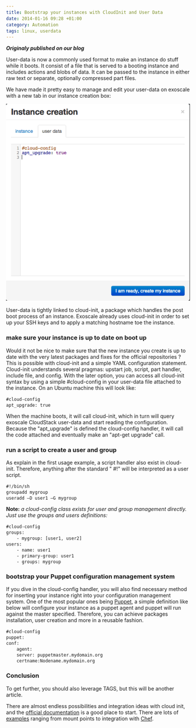 ```yaml
---
title: Bootstrap your instances with CloudInit and User Data 
date: 2014-01-16 09:28 +01:00
category: Automation
tags: linux, userdata
---
```

___Originaly published on our blog___

User-data is now a commonly used format to make an instance do stuff while it boots. It consist of a file that is served to a booting instance and includes actions and blobs of data. It can be passed to the instance in either raw text or separate, optionally compressed part files.

We have made it pretty easy to manage and edit your user-data on exoscale with a new tab in our instance creation box:

![user-data form](userdata_support.png)

User-data is tightly linked to cloud-init, a package which handles the post boot process of an instance. Exoscale already uses cloud-init in order to set up your SSH keys and to apply a matching hostname toe the instance.


### make sure your instance is up to date on boot up

Would it not be nice to make sure that the new instance you create is up to date with the very latest packages and fixes for the official repositories ? This is possible with cloud-init and a simple YAML configuration statement. Cloud-init understands several pragmas: upstart job, script, part handler, include file, and config. With the later option, you can access all cloud-init syntax by using a simple #cloud-config in your user-data file attached to the instance.
On an Ubuntu machine this will look like:

    #cloud-config
    apt_upgrade: true

When the machine boots, it will call cloud-init, which in turn will query exoscale CloudStack user-data and start reading the configuration. Because the "apt_upgrade" is defined the cloud-config handler, it will call the code attached and eventually make an "apt-get upgrade" call.

### run a script to create a user and group

As explain in the first usage example, a script handler also exist in cloud-init. Therefore, anything after the standard " #!" will be interpreted as a user  script.

    #!/bin/sh
    groupadd mygroup
    useradd –D user1 –G mygroup



__Note:__  _a cloud-config class exists for user and group management directly. Just use the groups and users definitions:_

    #cloud-config
    groups:
        - mygroup: [user1, user2]
    users:
        - name: user1
        - primary-group: user1
        - groups: mygroup

### bootstrap your Puppet configuration management system

If you dive in the cloud-config handler, you will also find necessary method for inserting your instance right into your configuration management system. One of the most popular ones being [Puppet](https://puppetlabs.com/community/overview/), a simple definition like below will configure your instance as a puppet agent and puppet will run against the master specified. Therefore, you can achieve packages installation, user creation and more in a reusable fashion.

    #cloud-config
    puppet: 
    conf:
        agent:
        server: puppetmaster.mydomain.org
        certname:Nodename.mydomain.org

### Conclusion

To get further, you should also leverage TAGS, but this will be another article.

There are almost endless possibilities and integration ideas with cloud init, and the [official documentation](https://cloudinit.readthedocs.org/en/latest/) is a good place to start. There are lots of [examples](https://cloudinit.readthedocs.org/en/latest/topics/examples.html) ranging from mount points to integration with [Chef](http://docs.opscode.com/index.html).

